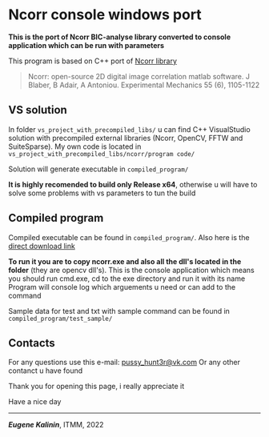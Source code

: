 # Ncorr console windows port
**This is the port of Ncorr BIC-analyse library converted to console application which can be run with parameters**

This program is based on C++ port of [Ncorr library](https://www.ncorr.com/index.php/c-port "Ncorr official webpage")
> Ncorr: open-source 2D digital image correlation matlab software.
> J Blaber, B Adair, A Antoniou.
> Experimental Mechanics 55 (6), 1105-1122


## VS solution

In folder `vs_project_with_precompiled_libs/` u can find C++ VisualStudio solution with precompiled external libraries (Ncorr, OpenCV, FFTW and SuiteSparse).
My own code is located in `vs_project_with_precompiled_libs/ncorr/program code/`

Solution will generate executable in `compiled_program/`

**It is highly recomended to build only Release x64**, otherwise u will have to solve some problems with vs parameters to tun the build


## Compiled program

Compiled executable can be found in `compiled_program/`.
Also here is the [direct download link](https://github.com/jinekgames/ncorr_console_windows_port/raw/master/compiled_program/ncorr.exe "download from github")

**To run it you are to copy ncorr.exe and also all the dll's located in the folder** (they are opencv dll's).
This is the console application which means you should run cmd.exe, cd to the exe directory and run it with its name
Program will console log which arguements u need or can add to the command

Sample data for test and txt with sample command can be found in `compiled_program/test_sample/`


## Contacts

For any questions use this e-mail: pussy_hunt3r@vk.com
Or any other contanct u have found

Thank you for opening this page, i really appreciate it

Have a nice day
***
***Eugene Kalinin***, ITMM, 2022
